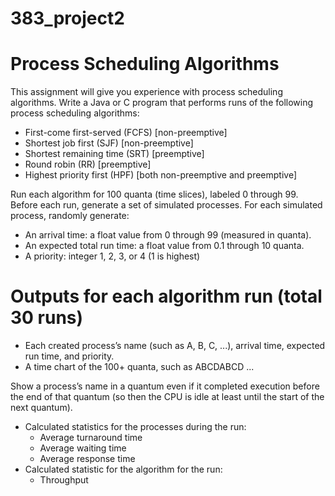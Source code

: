 
# 383_project2

# Process Scheduling Algorithms

This assignment will give you experience with process scheduling algorithms.
Write a Java or C program that performs runs of the following process scheduling algorithms:

- First-come first-served (FCFS) [non-preemptive]
- Shortest job first (SJF) [non-preemptive]
- Shortest remaining time (SRT) [preemptive]
- Round robin (RR) [preemptive]
- Highest priority first (HPF) [both non-preemptive and preemptive]

Run each algorithm for 100 quanta (time slices), labeled 0 through 99. Before each run, generate a set of simulated processes. For each simulated process, randomly generate:
- An arrival time: a float value from 0 through 99 (measured in quanta).
- An expected total run time: a float value from 0.1 through 10 quanta.
- A priority: integer 1, 2, 3, or 4 (1 is highest)


# Outputs for each algorithm run (total 30 runs)
- Each created process’s name (such as A, B, C, ...), arrival time, expected run time, and priority. 
- A time chart of the 100+ quanta, such as ABCDABCD ...

Show a process’s name in a quantum even if it completed execution before the end of that quantum (so then the CPU is idle at least until the start of the next quantum).

- Calculated statistics for the processes during the run:
  - Average turnaround time
  - Average waiting time
  - Average response time
- Calculated statistic for the algorithm for the run:
  - Throughput
